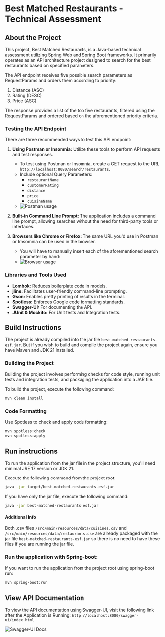 # Best Matched Restaurants - Technical Assessment

## About the Project
This project, Best Matched Restaurants, is a Java-based technical assessment utilizing Spring Web and Spring Boot frameworks. It primarily operates as an API architecture project designed to search for the best restaurants based on specified parameters.

The API endpoint receives five possible search parameters as RequestParams and orders them according to priority:
1. Distance (ASC)
2. Rating (DESC)
3. Price (ASC)

The response provides a list of the top five restaurants, filtered using the RequestParams and ordered based on the aforementioned priority criteria.

### Testing the API Endpoint
There are three recommended ways to test this API endpoint:
1. **Using Postman or Insomnia:** Utilize these tools to perform API requests and test responses.
   - To test using Postman or Insomnia, create a GET request to the URL `http://localhost:8080/search/restaurants`.
   - Include optional Query Parameters:
     - `restaurantName`
     - `customerRating`
     - `distance`
     - `price`
     - `cuisineName`
   - ![Postman usage](https://i.ibb.co/KW8tC3y/using-postman.jpg "Postman usage")

2. **Built-in Command Line Prompt:** The application includes a command line prompt, allowing searches without the need for third-party tools or interfaces.
3. **Browsers like Chrome or Firefox:** The same URL you'd use in Postman or Imsomnia can be used in the browser.
    - You will have to manually insert each of the aforementioned search parameter by hand:
    - ![Browser usage](https://i.ibb.co/CwbxpR4/using-browser.jpg "Browser usage")

### Libraries and Tools Used
- **Lombok:** Reduces boilerplate code in models.
- **jline:** Facilitates user-friendly command-line prompting.
- **Gson:** Enables pretty printing of results in the terminal.
- **Spotless:** Enforces Google code formatting standards.
- **Swagger-UI:** For documenting the API.
- **JUnit & Mockito:** For Unit tests and Integration tests.

## Build Instructions
The project is already compiled into the jar file `best-matched-restaurants-esf.jar`. But if you wish to build and compile the project again, ensure you have Maven and JDK 21 installed.

### Building the Project
Building the project involves performing checks for code style, running unit tests and integration tests, and packaging the application into a JAR file.

To build the project, execute the following command:
```bash
mvn clean install
```


### Code Formatting
Use Spotless to check and apply code formatting:
```bash
mvn spotless:check
mvn spotless:apply
```

## Run instructions
To run the application from the jar file in the project structure, you'll need minimal JRE 17 version or JDK 21.

Execute the following command from the project root:
```bash
java -jar target/best-matched-restaurants-esf.jar
```
If you have only the jar file, execute the following command:
```bash
java -jar best-matched-restaurants-esf.jar
```
#### Additional Info
Both .csv files `/src/main/resources/data/cuisines.csv` and `/src/main/resources/data/restaurants.csv` are already packaged with the jar file `best-matched-restaurants-esf.jar` so there is no need to have these files if you are running the jar file.

### Run the application with Spring-boot:
If you want to run the application from the project root using spring-boot run:
```bash
mvn spring-boot:run
```

## View API Documentation
To view the API documentation using Swagger-UI, visit the following link after the Application is Running:
`http://localhost:8080/swagger-ui/index.html`

![Swagger-UI Docs](https://i.ibb.co/sHq53jV/swagger-docs.jpg "Swagger-UI Docs")